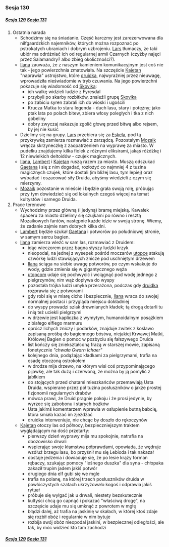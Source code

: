 ### Sesja 130
##### [Sesja 129](#sesja-129) [Sesja 131](#sesja-131)
1. Ostatnia narada
    - Schodzimy się na śniadanie. Część karczmy jest zarezerwowana dla nilfgaardzkich najemników, których można rozpoznać po pstrokatych ubraniach i dobrym uzbrojeniu. [Lars](#p_lars) tłumaczy, że taki ubiór ma odróżniać ich od regularnej armii Czarnych (czyżby najęci przez Salamandry? albo zbieg okoliczności?).
    - [Ilana](#g_ilana) zauważa, że z naszym kamieniem komunikacyjnym jest coś nie tak - jego powierzchnia zmatowiała. Na szczęście [Kajetan](#g_kajetan) "naprawia" ustrojstwo, które [druidka](#g_ilana), najwyraźniej przez nieuwagę, wprowadziła nieświadomie w tryb czuwania. Na jego powierzchni pokazuje się wiadomość od [Skovika](#p_skovik):
        - ich walkę widzieli ludzie z Fyresdal
        - przybyli po skarby rozbitków, znaleźli grupę [Skovika](#p_skovik)
        - po zabiciu syren zabrali ich do wioski i ugościli
        - Krucza Matka to stara legenda - duch lasu, stary i potężny; jako ptak lata po polach bitew, zbiera włosy poległych i tka z nich gobeliny
        - dobry zwyczaj nakazuje zgolić głowę przed bitwą albo rejsem, by jej nie kusić
    - Dzielimy się na grupy. [Lars](#p_lars) przebiera się za [Eskela](#p_eskel), pod tą przykrywką zamierza rozmawiać z zarządcą. Pozostałym [Mozaik](#p_mozaik) wręcza skrzyneczkę z zaopatrzeniem na wyprawę za miasto. W pudełku znajdujemy kilka fiolek z różnymi eliksirami, jakąś różdżkę i 12 niewielkich deltoidów - czujek magicznych.
    - [Ilana](#g_ilana), [Lambert](#p_lambert) i [Kajetan](#g_kajetan) ruszą razem za miasto. Muszą odszukać [Gaetana](#p_gaetan) i się z nim dogadać, rozłożyć co najmniej 4 z tuzina magicznych czujek, które dostali (im bliżej lasu, tym lepiej) oraz wybadać i oszacować siły Druida, abyśmy wiedzieli z czym się mierzymy.
    - [Mozaik](#p_mozaik) pozostanie w mieście i będzie grała swoją rolę, próbując przy tym dowiedzieć się od lokalnych czegoś więcej na temat kultystów i samego Druida.
2. Prace terenowe
    - Wychodzimy przez główną (i jedyną) bramę miejską. Kawałek spaceru za miasto dzielimy się czujkami po równo i resztą Mozaikowych fantów, następnie każde idzie w swoją stronę. Wiemy, że zadanie zajmie nam dobrych kilka dni.
    - [Lambert](#p_lambert) będzie szukał [Gaetana](#p_gaetan) i potworów po południowej stronie, w samym sercu bagien.
    - [Ilana](#g_ilana) zamierza wleźć w sam las, rozmawiać z Druidem:
        - idąc wieczorem przez bagna słyszy ludzki krzyk
        - nieopodal, na jednej z wysepek pośród moczarów [utopce](#b_utopiec) atakują czwórkę ludzi stawiających znicze pod uschniętym drzewem
        - [Ilana](#g_ilana) ściąga na siebie uwagę potworów, po czym wskakuje do wody, gdzie zmienia się w gigantycznego węża
        - [utopcom](#b_utopiec) udaje się pochwycić i wciągnąć pod wodę jednego z pielgrzymów, nim wąż dopływa do wyspy
        - pozostała trójka ludzi umyka przerażona, podczas gdy [druidka](#g_ilana) rozprawia się z potworami
        - gdy robi się w miarę cicho i bezpiecznie, [Ilana](#g_ilana) wraca do swojej normalnej postaci i przygląda miejscu dokładniej
        - do wyspy prowadzi szlak drewnianych kładek; tą drogą dotarli tu i nią też uciekli pielgrzymi
        - w drzewie jest kapliczka z wymytym, humanoidalnym posążkiem z białego elfiego marmuru
        - oprócz lichych zniczy i podarków, znajduje zwitek z koślawo zapisaną prośbą do bagiennego bóstwa, niejakiej Krwawej Matki, Królowej Bagien o pomoc w pozbyciu się fałszywego Druida
        - list kończy się zniekształconą frazą w starszej mowie, zapisaną fonetycznie _"chwała Gwarn Ichaer"_
        - kolejnego dnia, podążając kładkami za pielgrzymami, trafia na osadę otoczoną ostrokołem
        - w drodze mija drzewo, na którym wisi coś przypominającego pijawkę, ale tak dużą i czerwoną, że można by ją pomylić z jabłkiem
        - do stojących przed chatami mieszkańców przemawiają Usta Druida, wspierane przez pół tuzina posłuszników o jakże prostej fizjonomii regularnych drabów
        - mówca prawi, że Druid pragnie pokoju i że prosi jedynie, by wyrzec się zabobonu i starych bożków 
        - Usta jakimś komentarzem wprawia w osłupienie butną babcię, która śmiała kazać im zjeżdżać
        - druidka interweniuje, nie chcąc by doszło do rękoczynów
    - [Kajetan](#g_kajetan) otoczy las od północy, bezpieczniejszym traktem wyglądającym na dość przetarty:
        - pierwszy dzień wyprawy mija mu spokojnie, natrafia na obozowisko drwali
        - wspierając swoje kłamstwa półprawdami, opowiada, że wędruje wzdłuż brzegu lasu, bo przyśnił mu się Lebioda i tak nakazał
        - dostaje jedzenia i dowiaduje się, że po lesie krąży forman rębaczy, szukając pomocy "leśnego duszka" dla syna - chłopaka zakaził trupim jadem jakiś potwór
        - drugiego dnia elf gubi się we mgle
        - trafia na polanę, na której trzech posłuszników druida w powłóczystych szatach ukrzyżowało kogoś i odprawia jakiś rytuał 
        - próbuje się wyłgać jak u drwali, niestety bezskutecznie 
        - kultyści chcą go capnąć i pokazać "właściwą drogę", na szczęście udaje mu się umknąć z powrotem w mgłę
        - błądzi dalej, aż trafia na jaskinię w skałach, w której ktoś zdaje się rozbił obóz i regularnie w nim bytuje
        - rozbija swój obóz nieopodal jaskini, w bezpiecznej odległości, ale tak, by móc widzieć kto tam zachodzi

##### [Sesja 129](#sesja-129) [Sesja 131](#sesja-131)